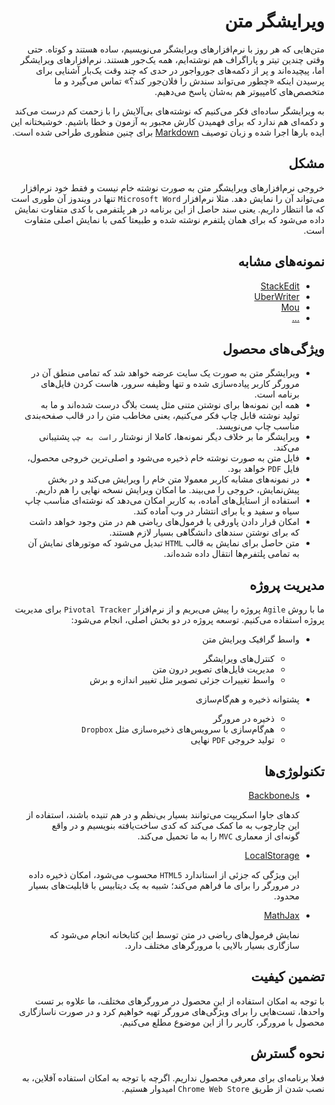 <div dir=rtl>

ویرایشگر متن
===========
متن‌هایی که هر روز با نرم‌افزارهای ویرایشگر می‌نویسیم، ساده هستند و کوتاه. حتی وقتی چندین تیتر و پاراگراف هم نوشته‌ایم، همه یک‌جور هستند. نرم‌افزارهای ویرایشگر اما، پیچیده‌اند و پر از دکمه‌های جورواجور در حدی که چند وقت یک‌بار آشنایی برای پرسیدن اینکه «چطور می‌تواند سندش را فلان‌جور کند؟» تماس می‌گیرد و ما متخصص‌های کامپیوتر هم به‌شان پاسخ می‌دهیم.

به ویرایشگر ساده‌ای فکر می‌کنیم که نوشته‌های بی‌آلایش را با زحمت کم درست می‌کند و دکمه‌ای هم ندارد که برای فهمیدن کارش مجبور به آزمون و خطا باشیم. خوشبختانه این ایده بارها اجرا شده و زبان توصیف [Markdown](http://daringfireball.net/projects/markdown/) برای چنین منظوری طراحی شده است.


مشکل
----
خروجی نرم‌افزارهای ویرایشگر متن به صورت نوشته خام نیست و فقط خود نرم‌افزار می‌تواند آن را نمایش دهد. مثلا نرم‌افزار `Microsoft Word` تنها در ویندوز آن طوری است که ما انتظار داریم. یعنی سند حاصل از این برنامه در هر پلتفرمی با کدی متفاوت نمایش داده می‌شود که برای همان پلتفرم نوشته شده و طبیعتا کمی با نمایش اصلی متفاوت است.


نمونه‌های مشابه
--------------
+ [StackEdit](http://benweet.github.io/stackedit/)
+ [UberWriter](http://uberwriter.wolfvollprecht.de/)
+ [Mou](http://mouapp.com/)
+ [...](http://mashable.com/2013/06/24/markdown-tools/)


ویژگی‌های محصول
--------------
+ ویرایشگر متن به صورت یک سایت عرضه خواهد شد که تمامی منطق آن در مرورگر کاربر پیاده‌سازی شده و تنها وظیفه سرور، هاست کردن فایل‌های برنامه است.
+ همه این نمونه‌ها برای نوشتن متنی مثل پست بلاگ درست شده‌اند و ما به تولید نوشته قابل چاپ فکر می‌کنیم، یعنی مخاطب متن را در قالب صفحه‌بندی مناسب چاپ می‌نویسد.
+ ویرایشگر ما بر خلاف دیگر نمونه‌ها، کاملا از نوشتار `راست به چپ` پشتیبانی می‌کند.
+ فایل متن به صورت نوشته خام ذخیره می‌شود و اصلی‌ترین خروجی محصول، فایل `PDF` خواهد بود.
+ در نمونه‌های مشابه کاربر معمولا متن خام را ویرایش می‌کند و در بخش پیش‌نمایش، خروجی را می‌بیند. ما امکان ویرایش نسخه نهایی را هم داریم.
+ استفاده از استایل‌های آماده، به کاربر امکان می‌دهد که نوشته‌ای مناسب چاپ سیاه و سفید و یا برای انتشار در وب آماده کند.
+ امکان قرار دادن پاورقی یا فرمول‌های ریاضی هم در متن وجود خواهد داشت که برای نوشتن سندهای دانشگاهی بسیار لازم هستند.
+ متن حاصل برای نمایش به قالب `HTML` تبدیل می‌شود که موتورهای نمایش آن به تمامی پلتفرم‌ها انتقال داده شده‌اند.

مدیریت پروژه
------------
ما با روش `Agile` پروژه را پیش می‌بریم و از نرم‌افزار `Pivotal Tracker` برای مدیریت پروژه استفاده می‌کنیم. توسعه پروژه در دو بخش اصلی، انجام می‌شود:

+ واسط گرافیک ویرایش متن
	+ کنترل‌های ویرایشگر
	+ مدیریت فایل‌های تصویر درون متن
	+ واسط تغییرات جزئی تصویر مثل تغییر اندازه و برش

+ پشتوانه ذخیره و هم‌گام‌سازی
	+ ذخیره در مرورگر
	+ هم‌گام‌سازی با سرویس‌های ذخیره‌سازی مثل `Dropbox`
	+ تولید خروجی `PDF` نهایی


تکنولوژی‌ها
-----------
+ [BackboneJs](http://backbonejs.org/)

	کدهای جاوا اسکریپت می‌توانند بسیار بی‌نظم و در هم تنیده باشند، استفاده از این چارچوب به ما کمک می‌کند که کدی ساخت‌یافته بنویسیم و در واقع گونه‌ای از معماری `MVC` را به ما تحمیل می‌کند.

+ [LocalStorage](http://www.w3schools.com/html/html5_webstorage.asp)

	این ویژگی که جزئی از استاندارد `HTML5` محسوب می‌شود، امکان ذخیره داده در مرورگر را برای ما فراهم می‌کند؛ شبیه به یک دیتابیس با قابلیت‌های بسیار محدود.

+ [MathJax](http://www.mathjax.org/)

	نمایش فرمول‌های ریاضی در متن توسط این کتابخانه انجام می‌شود که سازگاری بسیار بالایی با مرورگرهای مختلف دارد.


تضمین کیفیت
----------
با توجه به امکان استفاده از این محصول در مرورگرهای مختلف، ما علاوه بر تست واحد‌ها، تست‌هایی را برای ویژگی‌های مرورگر تهیه خواهیم کرد و در صورت ناسازگاری محصول با مرورگر، کاربر را از این موضوع مطلع می‌کنیم.


نحوه گسترش
--------
فعلا برنامه‌ای برای معرفی محصول نداریم. اگرچه با توجه به امکان استفاده آفلاین، به نصب شدن از طریق `Chrome Web Store` امیدوار هستیم.

